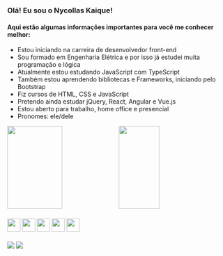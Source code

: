 ### Olá! Eu sou o Nycollas Kaique!
#### Aqui estão algumas informações importantes para você me conhecer melhor:
- Estou iniciando na carreira de desenvolvedor front-end
- Sou formado em Engenharia Elétrica e por isso já estudei muita programação e lógica
- Atualmente estou estudando JavaScript com TypeScript
- Também estou aprendendo bibliotecas e Frameworks, iniciando pelo Bootstrap
- Fiz cursos de HTML, CSS e JavaScript
- Pretendo ainda estudar jQuery, React, Angular e Vue.js
- Estou aberto para trabalho, home office e presencial
- Pronomes: ele/dele
<div>
  <img height="190em" width="50%" src="https://github-readme-stats.vercel.app/api?username=nyckaique&show_icons=true&theme=tokyonight&hide=issues)"/>
  <img height="190em" width="43%" src="https://github-readme-stats.vercel.app/api/top-langs/?username=nyckaique&show_icons=true&theme=tokyonight&layout=compact"/>
</div>

####

<div>  
  <img align="center" height="30" width="30" src="https://cdn.jsdelivr.net/gh/devicons/devicon/icons/html5/html5-original.svg" />    
  <img align="center" height="30" width="30" src="https://cdn.jsdelivr.net/gh/devicons/devicon/icons/css3/css3-original.svg" /> 
  <img align="center" height="30" width="30" src="https://cdn.jsdelivr.net/gh/devicons/devicon/icons/javascript/javascript-original.svg" /> 
  <img align="center" height="30" width="30" src="https://cdn.jsdelivr.net/gh/devicons/devicon/icons/typescript/typescript-original.svg" />  
  <img align="center" height="30" width="30" src="https://cdn.jsdelivr.net/gh/devicons/devicon/icons/bootstrap/bootstrap-original.svg" />     
</div>

###

<div>
  <a href="mailto:nycollaskaique@hotmail.com" target="_blank"><img src="https://img.shields.io/badge/Gmail-D14836?style=for-the-badge&logo=gmail&logoColor=white"/></a>
  <a href="https://www.linkedin.com/in/nycollaskaique/" target="_blank"><img src="https://img.shields.io/badge/LinkedIn-0077B5?style=for-the-badge&logo=linkedin&logoColor=white"/></a>
</div>
